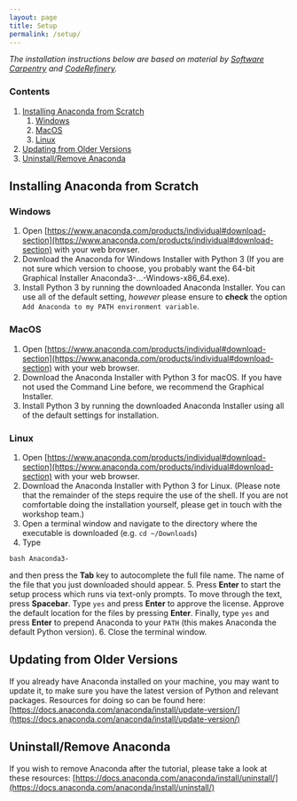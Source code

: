 ```yaml
---
layout: page
title: Setup
permalink: /setup/
---
```


_The installation instructions below are based on material by [Software Carpentry](https://software-carpentry.org/) and [CodeRefinery](https://coderefinery.org/)._


### Contents
1. [Installing Anaconda from Scratch](#installing-anaconda-from-scratch)
    1. [Windows](#windows)
    2. [MacOS](#macos)
    3. [Linux](#linux)
2. [Updating from Older Versions](#updating-from-older-versions)
3. [Uninstall/Remove Anaconda](#uninstallremove-anaconda)



## Installing Anaconda from Scratch 

### Windows

1. Open [https://www.anaconda.com/products/individual#download-section](https://www.anaconda.com/products/individual#download-section) with your web browser.
2. Download the Anaconda for Windows Installer with Python 3 (If you are not sure which version to choose, you probably want the 64-bit Graphical Installer Anaconda3-...-Windows-x86_64.exe). 
3. Install Python 3 by running the downloaded Anaconda Installer. You can use all of the default setting, _however_ please ensure to **check** the option `Add Anaconda to my PATH environment variable`.



### MacOS
1. Open [https://www.anaconda.com/products/individual#download-section](https://www.anaconda.com/products/individual#download-section) with your web browser.
2. Download the Anaconda Installer with Python 3 for macOS. If you have not used the Command Line before, we recommend the Graphical Installer. 
3. Install Python 3 by running the downloaded Anaconda Installer using all of the default settings for installation.

### Linux
1. Open [https://www.anaconda.com/products/individual#download-section](https://www.anaconda.com/products/individual#download-section) with your web browser.
2. Download the Anaconda Installer with Python 3 for Linux. (Please note that the remainder of the steps require the use of the shell. If you are not comfortable doing the installation yourself, please get in touch with the workshop team.)
3. Open a terminal window and navigate to the directory where the executable is downloaded (e.g. `cd ~/Downloads`)
4. Type
```
bash Anaconda3-
```
and then press the **Tab** key to autocomplete the full file name. The name of the file that you just downloaded should appear. 
5. Press **Enter** to start the setup process which runs via text-only prompts. To move through the text, press **Spacebar**. Type `yes` and press **Enter** to approve the license. Approve the default location for the files by pressing **Enter**. Finally, type `yes` and press **Enter** to prepend Anaconda to your `PATH` (this makes Anaconda the default Python version).
6. Close the terminal window.

## Updating from Older Versions

If you already have Anaconda installed on your machine, you may want to update it, to make sure you have the latest version of Python and relevant packages. Resources for doing so can be found here: [https://docs.anaconda.com/anaconda/install/update-version/](https://docs.anaconda.com/anaconda/install/update-version/)


## Uninstall/Remove Anaconda

If you wish to remove Anaconda after the tutorial, please take a look at these resources: [https://docs.anaconda.com/anaconda/install/uninstall/](https://docs.anaconda.com/anaconda/install/uninstall/)

